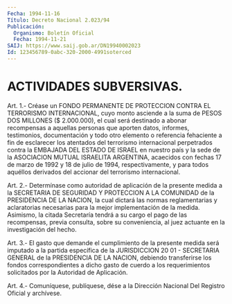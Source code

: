 ```yaml
---
Fecha: 1994-11-16
Título: Decreto Nacional 2.023/94
Publicación:
  Organismo: Boletín Oficial
  Fecha: 1994-11-21
SAIJ: https://www.saij.gob.ar/DN19940002023
Id: 123456789-0abc-320-2000-4991soterced
---
```

# ACTIVIDADES SUBVERSIVAS.

<a id="1"></a>
Art.  1.-  Créase  un FONDO PERMANENTE DE PROTECCION CONTRA EL TERRORISMO INTERNACIONAL,  cuyo  monto  asciende a la suma de PESOS DOS  MILLONES  ($  2.000.000),  el  cual será  destinado  a  abonar recompensas  a  aquellas  personas  que  aporten  datos,  informes, testimonios,  documentación  y  todo  otro  elemento  o  referencia fehaciente  a  fin  de  esclarecer  los  atentados  del  terrorismo internacional perpetrados contra la EMBAJADA  DEL  ESTADO DE ISRAEL en  nuestro  país  y  la  sede  de  la  ASOCIACION MUTUAL ISRAELITA ARGENTINA, acaecidos con fechas 17 de marzo  de  1992 y 18 de julio de  1994,  respectivamente,  y  para  todos aquéllos derivados  del accionar del terrorismo internacional.

<a id="2"></a>
Art.  2.-  Determínase  como  autoridad  de  aplicación  de la presente  medida  a  la  SECRETARIA  DE SEGURIDAD Y PROTECCION A LA COMUNIDAD  de  la PRESIDENCIA DE LA NACION,  la  cual  dictará  las normas reglamentarias  y  aclaratorias  necesarias  para  la  mejor implementación  de la medida. Asimismo, la citada Secretaría tendrá a su cargo el pago  de  las  recompensas, previa consulta, sobre su conveniencia,  al juez actuante  en  la  investigación  del  hecho.

<a id="3"></a>
Art.  3.-  El gasto que demande el cumplimiento de la presente medida será imputado  a la partida específica de la JURISDICCION 20 01 - SECRETARIA GENERAL  de  la  PRESIDENCIA DE LA NACION, debiendo transferirse los fondos correspondientes  a dicho gasto de cuerdo a los  requerimientos  solicitados  por la Autoridad  de  Aplicación.

<a id="4"></a>
Art. 4.- Comuníquese, publíquese, dése a la Dirección Nacional Del Registro Oficial y archívese.